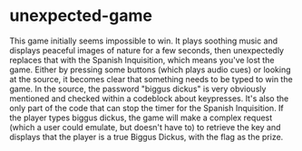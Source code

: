 # unexpected-game

This game initially seems impossible to win. It plays soothing music and displays peaceful images of nature for a few seconds, then unexpectedly replaces that with the Spanish Inquisition, which means you've lost the game. Either by pressing some buttons (which plays audio cues) or looking at the source, it becomes clear that something needs to be typed to win the game. In the source, the password "biggus dickus" is very obviously mentioned and checked within a codeblock about keypresses. It's also the only part of the code that can stop the timer for the Spanish Inquisition. If the player types biggus dickus, the game will make a complex request (which a user could emulate, but doesn't have to) to retrieve the key and displays that the player is a true Biggus Dickus, with the flag as the prize.
